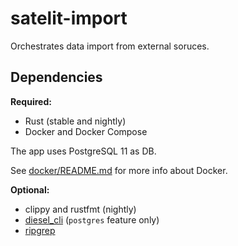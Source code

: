 # satelit-import

Orchestrates data import from external soruces.

## Dependencies

**Required:**

- Rust (stable and nightly)
- Docker and Docker Compose

The app uses PostgreSQL 11 as DB.

See [docker/README.md](./docker/README.md) for more info about Docker.

**Optional:**

- clippy and rustfmt (nightly)
- [diesel_cli](https://github.com/diesel-rs/diesel/tree/master/diesel_cli)
  (`postgres` feature only)
- [ripgrep](https://github.com/BurntSushi/ripgrep)
